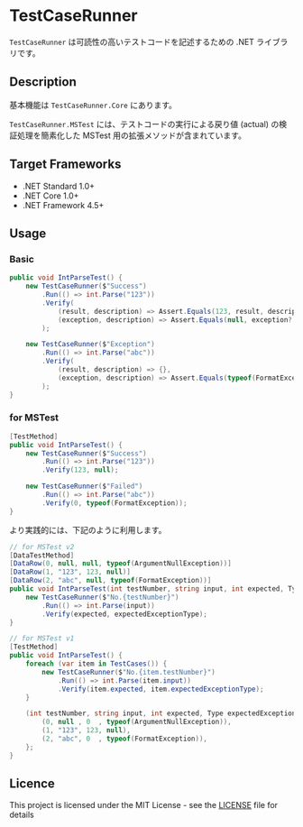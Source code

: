 # TestCaseRunner
`TestCaseRunner` は可読性の高いテストコードを記述するための .NET ライブラリです。


## Description
基本機能は `TestCaseRunner.Core` にあります。 

`TestCaseRunner.MSTest` には、テストコードの実行による戻り値 (actual) の検証処理を簡素化した MSTest 用の拡張メソッドが含まれています。


## Target Frameworks
- .NET Standard 1.0+
- .NET Core 1.0+
- .NET Framework 4.5+


## Usage
### Basic
```cs
public void IntParseTest() {
    new TestCaseRunner($"Success")
        .Run(() => int.Parse("123"))
        .Verify(
            (result, description) => Assert.Equals(123, result, description),
            (exception, description) => Assert.Equals(null, exception?.GetType(), description)
        );

    new TestCaseRunner($"Exception")
        .Run(() => int.Parse("abc"))
        .Verify(
            (result, description) => {},
            (exception, description) => Assert.Equals(typeof(FormatException), exception?.GetType(), description)
        );
}
```

### for MSTest
```cs
[TestMethod]
public void IntParseTest() {
    new TestCaseRunner($"Success")
        .Run(() => int.Parse("123"))
        .Verify(123, null);

    new TestCaseRunner($"Failed")
        .Run(() => int.Parse("abc"))
        .Verify(0, typeof(FormatException));
}
```

より実践的には、下記のように利用します。
```cs
// for MSTest v2
[DataTestMethod]
[DataRow(0, null, null, typeof(ArgumentNullException))]
[DataRow(1, "123", 123, null)]
[DataRow(2, "abc", null, typeof(FormatException))]
public void IntParseTest(int testNumber, string input, int expected, Type expectedExceptionType) {
    new TestCaseRunner($"No.{testNumber}")
        .Run(() => int.Parse(input))
        .Verify(expected, expectedExceptionType);
}
```
```cs
// for MSTest v1
[TestMethod]
public void IntParseTest() {
    foreach (var item in TestCases()) {
        new TestCaseRunner($"No.{item.testNumber}")
            .Run(() => int.Parse(item.input))
            .Verify(item.expected, item.expectedExceptionType);
    }

    (int testNumber, string input, int expected, Type expectedExceptionType)[] TestCases() => new[] {
        (0, null , 0  , typeof(ArgumentNullException)),
        (1, "123", 123, null),
        (2, "abc", 0  , typeof(FormatException)),
    };
}
```


## Licence
This project is licensed under the MIT License - see the [LICENSE](LICENSE) file for details